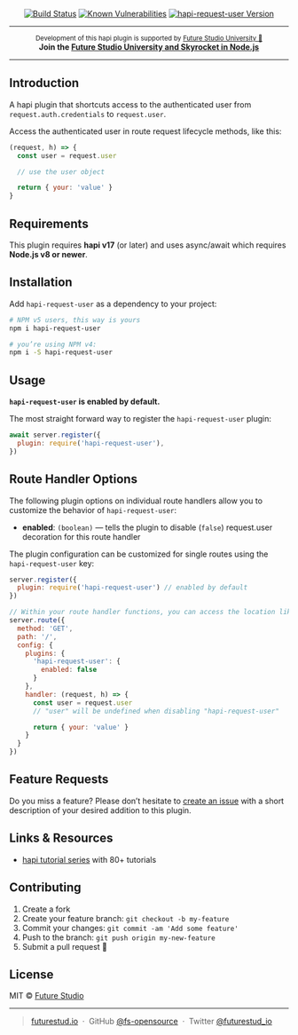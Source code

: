 <p align="center">
</p>

<p align="center">
    <a href="https://travis-ci.org/fs-opensource/hapi-request-user"><img src="https://camo.githubusercontent.com/9f56ef242c6f588f74f39f0bd61c1acd34d853af/68747470733a2f2f7472617669732d63692e6f72672f66732d6f70656e736f757263652f686170692d67656f2d6c6f636174652e7376673f6272616e63683d6d6173746572" alt="Build Status" data-canonical-src="https://travis-ci.org/fs-opensource/hapi-request-user.svg?branch=master" style="max-width:100%;"></a>
    <a href="https://snyk.io/test/github/fs-opensource/hapi-request-user"><img src="https://snyk.io/test/github/fs-opensource/hapi-request-user/badge.svg" alt="Known Vulnerabilities" data-canonical-src="https://snyk.io/test/github/fs-opensource/hapi-request-user" style="max-width:100%;"></a>
    <a href="https://www.npmjs.com/package/hapi-request-user"><img src="https://img.shields.io/npm/v/hapi-request-user.svg" alt="hapi-request-user Version" data-canonical-src="https://img.shields.io/npm/v/hapi-request-user.svg" style="max-width:100%;"></a>
</p>

------

<p align="center"><sup>Development of this hapi plugin is supported by <a href="https://futurestud.io">Future Studio University 🚀</a></sup>
<br><b>
Join the <a href="https://futurestud.io/university">Future Studio University and Skyrocket in Node.js</a></b>
</p>

------


## Introduction
A hapi plugin that shortcuts access to the authenticated user from `request.auth.credentials` to `request.user`.

Access the authenticated user in route request lifecycle methods, like this:

```js
(request, h) => {
  const user = request.user

  // use the user object

  return { your: 'value' }
}
```


## Requirements
This plugin requires **hapi v17** (or later) and uses async/await which requires **Node.js v8 or newer**.


## Installation
Add `hapi-request-user` as a dependency to your project:

```bash
# NPM v5 users, this way is yours
npm i hapi-request-user

# you’re using NPM v4:
npm i -S hapi-request-user

```


## Usage
**`hapi-request-user` is enabled by default.**

The most straight forward way to register the `hapi-request-user` plugin:

```js
await server.register({
  plugin: require('hapi-request-user'),
})
```


## Route Handler Options
The following plugin options on individual route handlers allow you to customize the behavior of `hapi-request-user`:

- **enabled**: `(boolean)` — tells the plugin to disable (`false`) request.user decoration for this route handler

The plugin configuration can be customized for single routes using the `hapi-request-user` key:

```js
server.register({
  plugin: require('hapi-request-user') // enabled by default
})

// Within your route handler functions, you can access the location like this
server.route({
  method: 'GET',
  path: '/',
  config: {
    plugins: {
      'hapi-request-user': {
        enabled: false
      }
    },
    handler: (request, h) => {
      const user = request.user
      // "user" will be undefined when disabling "hapi-request-user"

      return { your: 'value' }
    }
  }
})
```


## Feature Requests
Do you miss a feature? Please don’t hesitate to
[create an issue](https://github.com/fs-opensource/hapi-request-user/issues) with a short description of your desired addition to this plugin.


## Links & Resources

- [hapi tutorial series](https://futurestud.io/tutorials/hapi-get-your-server-up-and-running) with 80+ tutorials


## Contributing

1.  Create a fork
2.  Create your feature branch: `git checkout -b my-feature`
3.  Commit your changes: `git commit -am 'Add some feature'`
4.  Push to the branch: `git push origin my-new-feature`
5.  Submit a pull request 🚀


## License

MIT © [Future Studio](https://futurestud.io)

---

> [futurestud.io](https://futurestud.io) &nbsp;&middot;&nbsp;
> GitHub [@fs-opensource](https://github.com/fs-opensource/) &nbsp;&middot;&nbsp;
> Twitter [@futurestud_io](https://twitter.com/futurestud_io)
